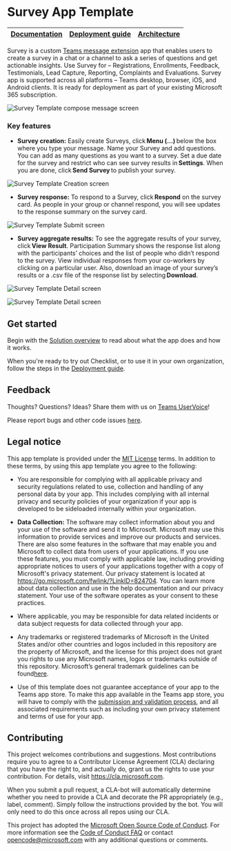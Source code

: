 # Survey App Template

| [Documentation](./wiki/Home.md) | [Deployment guide](./wiki/Deployment-guide.md) | [Architecture](./wiki/Solution-overview.md) |
| ---- | ---- | ---- |

Survey is a custom [Teams message extension](https://docs.microsoft.com/en-us/microsoftteams/platform/messaging-extensions/what-are-messaging-extensions) app that enables users to create a survey in a chat or a channel to ask a series of questions and get actionable insights. Use Survey for – Registrations, Enrollments, Feedback, Testimonials, Lead Capture, Reporting, Complaints and Evaluations. Survey app is supported across all platforms – Teams desktop, browser, iOS, and Android clients. It is ready for deployment as part of your existing Microsoft 365 subscription.

![Survey Template compose message screen](./wiki/images/SurveyTemplateCompose.gif)

### Key features
* **Survey creation:** Easily create Surveys, click **Menu (…)** below the box where you type your message. Name your Survey and add questions. You can add as many questions as you want to a survey. Set a due date for the survey and restrict who can see survey results in **Settings**. When you are done, click **Send Survey** to publish your survey. 

![Survey Template Creation screen](./wiki/images/SurveyTemplateCreation.png)

* **Survey response:** To respond to a Survey, click **Respond** on the survey card. As people in your group or channel respond, you will see updates to the response summary on the survey card.

![Survey Template Submit screen](./wiki/images/SurveyTemplateSubmit.png)

* **Survey aggregate results:** To see the aggregate results of your survey, click **View Result**. Participation Summary shows the response list along with the participants’ choices and the list of people who didn’t respond to the survey. View individual responses from your co-workers by clicking on a particular user. Also, download an image of your survey’s results or a .csv file of the response list by selecting **Download**.

![Survey Template Detail screen](./wiki/images/SurveyTemplateDetail.png)

![Survey Template Detail screen](./wiki/images/SurveyTemplateDetailDrillDown.png)

## Get started

Begin with the [Solution overview](./wiki/Solution-overview.md) to read about what the app does and how it works.

When you're ready to try out Checklist, or to use it in your own organization, follow the steps in the [Deployment guide](./wiki/Deployment-guide.md).

## Feedback

Thoughts? Questions? Ideas? Share them with us on [Teams UserVoice](https://microsoftteams.uservoice.com/forums/555103-public)!

Please report bugs and other code issues [here](https://github.com/OfficeDev/Microsoft-Teams-Survey-app/issues/new).

## Legal notice

This app template is provided under the [MIT License](./LICENSE) terms.  In addition to these terms, by using this app template you agree to the following:

- You are responsible for complying with all applicable privacy and security regulations related to use, collection and handling of any personal data by your app. This includes complying with all internal privacy and security policies of your organization if your app is developed to be sideloaded internally within your organization.

- **Data Collection:** The software may collect information about you and your use of the software and send it to Microsoft. Microsoft may use this information to provide services and improve our products and services. There are also some features in the software that may enable you and Microsoft to collect data from users of your applications. If you use these features, you must comply with applicable law, including providing appropriate notices to users of your applications together with a copy of Microsoft's privacy statement. Our privacy statement is located at https://go.microsoft.com/fwlink/?LinkID=824704. You can learn more about data collection and use in the help documentation and our privacy statement. Your use of the software operates as your consent to these practices.

- Where applicable, you may be responsible for data related incidents or data subject requests for data collected through your app. 

- Any trademarks or registered trademarks of Microsoft in the United States and/or other countries and logos included in this repository are the property of Microsoft, and the license for this project does not grant you rights to use any Microsoft names, logos or trademarks outside of this repository. Microsoft’s general trademark guidelines can be found[here](https://www.microsoft.com/en-us/legal/intellectualproperty/trademarks/usage/general.aspx).

- Use of this template does not guarantee acceptance of your app to the Teams app store. To make this app available in the Teams app store, you will have to comply with the [submission and validation process](https://docs.microsoft.com/en-us/microsoftteams/platform/concepts/deploy-and-publish/appsource/publish), and all associated requirements such as including your own privacy statement and terms of use for your app.

## Contributing

This project welcomes contributions and suggestions. Most contributions require you to agree to a Contributor License Agreement (CLA) declaring that you have the right to, and actually do, grant us the rights to use your contribution. For details, visit https://cla.microsoft.com.

When you submit a pull request, a CLA-bot will automatically determine whether you need to provide a CLA and decorate the PR appropriately (e.g., label, comment). Simply follow the instructions provided by the bot. You will only need to do this once across all repos using our CLA.

This project has adopted the [Microsoft Open Source Code of Conduct](https://opensource.microsoft.com/codeofconduct/). For more information see the [Code of Conduct FAQ](https://opensource.microsoft.com/codeofconduct/faq/) or contact [opencode@microsoft.com](mailto:opencode@microsoft.com) with any additional questions or comments.